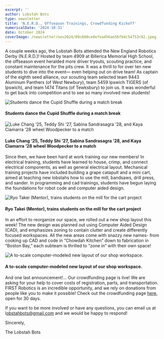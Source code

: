 ```yaml
---
excerpt: ''
author: Lobstah Bots
type: newsletter
title: 'N.E.R.D., Offseason Trainings, Crowdfunding Kickoff'
numericalDate: '2024-10-31'
date: October 2024
coverImage: /newsletter/nov2024/09c600ce9efea456ae56f64c54753c92.jpeg
---
```


A couple weeks ago, the Lobstah Bots attended the New England Robotics Derby (N.E.R.D.)! Hosted by team 4909 at Billerica Memorial High School, the offseason event heralded more driver tryouts, scouting practice, and constant maintenance for the pits crew. It was a thrill to for over ten new students to dive into the event— even helping out on drive team! As captain of the eighth seed alliance, our scouting team selected team 9443 Aluminum Panthers (of West Newbury), team 5459 Ipswich TIGERS (of Ipswich), and team 1474 Titans (of Tewksbury) to join us. It was wonderful to get back into competition and to see so many involved new students!

![Students dance the Cupid Shuffle during a match break](/newsletter/nov2024/09c600ce9efea456ae56f64c54753c92.jpeg)
#### Students dance the Cupid Shuffle during a match break

![Luke Chang ‘25, Teddy Shi ‘27, Sabina Sandrasagra ‘28, and Kaya Ciamarra ‘28 wheel Woodpecker to a match](/newsletter/nov2024/9b093e0ed882508a335cf8804158a900.png)
#### Luke Chang ‘25, Teddy Shi ‘27, Sabina Sandrasagra ‘28, and Kaya Ciamarra ‘28 wheel Woodpecker to a match

Since then, we have been hard at work training our new members! In electrical training, students have learned to house, crimp, and connect electrical components, as well as general electrical layout. Mechanical training projects have included building a grape catapult and a mini cart, aimed at teaching new lobstahs how to use the mill, bandsaws, drill press, and sander. In programming and cad trainings, students have begun laying the foundations for robot code and computer aided design.

![Ryo Takei (Mentor), trains students on the mill for the cart project](/newsletter/nov2024/99124a5dcaa32cb426123885488078cb.jpg)
#### Ryo Takei (Mentor), trains students on the mill for the cart project

In an effort to reorganize our space, we rolled out a new shop layout this week! The new design was planned out using Computer Aided Design (CAD), and emphasizes zoning to contain clutter and create differently focused workspaces. All the new areas come with snazzy new names- from cooking up CAD and code in “Chowdah Kitchen” down to fabrication in “Boston Bay,” each subteam is thrilled to “zone in” with their own space! 

![A to-scale computer-modeled new layout of our shop workspace.](/newsletter/nov2024/0d4abd68576f9f3af69d7696fd490711.png)
#### A to-scale computer-modeled new layout of our shop workspace.

And one last announcement!… Our crowdfunding page is live! We are asking for your help to cover costs of registration, parts, and transportation. FIRST Robotics is an incredible opportunity, and we rely on donations from people like you to make it possible! Check out the crowdfunding page [here](https://crowdfunding.bu.edu/campaigns/lobstah-bots), open for 30 days.

If you want to be more involved or have any questions, you can email us at l[obstahbots@gmail.com](mailto:lobstahbots@gmail.com) and we would be happy to respond!

Sincerely,

The Lobstah Bots

